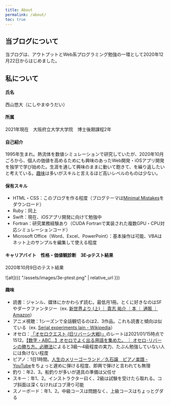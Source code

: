 ```yaml
---
title: About
permalink: /about/
toc: true
---
```


## 当ブログについて

当ブログは、アウトプットとWeb系プログラミング勉強の一環として2020年12月22日からはじめました。

## 私について

#### 氏名

西山悠大（にしやまゆうだい）

#### 所属

2021年現在　大阪府立大学大学院　博士後期課程2年

#### 自己紹介

1995年生まれ。熱流体を数値シミュレーションで研究していたが、2020年10月ごろから、個人の価値を高めるためにも興味のあったWeb開発・iOSアプリ開発を独学で学び始めた。生涯を通して興味のままに動いて飽きて、を繰り返したいと考えている。[趣味](#趣味)は多いがスキルと言えるほど高いレベルのものは少ない。

#### 保有スキル

- HTML・CSS：このブログを作る程度（ブログテーマは[Minimal Mistakes](https://mademistakes.com/work/minimal-mistakes-jekyll-theme/)をダウンロード）
- Ruby：同上
- Swift：現在、iOSアプリ開発に向けて勉強中
- Fortran：研究業務経験あり（CUDA Fortranで実装された複数GPU・CPU対応シミュレーションコード）
- Microsoft Office（Word、Excel、PowerPoint）：基本操作は可能、VBAはネット上のサンプルを編集して使える程度

#### キャリアバイト　性格・価値観診断　3E-pテスト結果

2020年10月9日のテスト結果

![alt]({{ "/assets/images/3e-ptest.png" | relative_url }})

#### 趣味

- 読書：ジャンル、媒体にかかわらず読む。最低月1冊。とくに好きなのはSFやダークファンタジー（ex. [新世界より (上) ｜ 貴志 祐介 ｜本 ｜ 通販 ｜ Amazon](https://www.amazon.co.jp/%E6%96%B0%E4%B8%96%E7%95%8C%E3%82%88%E3%82%8A-%E4%B8%8A-%E8%B2%B4%E5%BF%97-%E7%A5%90%E4%BB%8B/dp/4062143232)）
- アニメ視聴：1シーズンで全話観切るのは2、3作品。これも読書と傾向は似ている（ex. [Serial experiments lain - Wikipedia](https://ja.wikipedia.org/wiki/Serial_experiments_lain)）
- オセロ：[‎「オセロクエスト (旧リバーシ大戦)」](https://apps.apple.com/jp/app/%E3%82%AA%E3%82%BB%E3%83%AD%E3%82%AF%E3%82%A8%E3%82%B9%E3%83%88-%E6%97%A7%E3%83%AA%E3%83%90%E3%83%BC%E3%82%B7%E5%A4%A7%E6%88%A6/id859831183)のレートは2021/01/15時点で1512。[【数字・ABC…】オセロでよく出る用語を集めた。 ｜ オセロ･リバーシの勝ち方、必勝法](https://bassy84.net/othello-word.html)によると3級～4級程度の実力、たぶん勉強していない人には負けない程度
- ピアノ：1日1時間。[人生のメリーゴーランド／久石譲　ピアノ楽譜 - YouTube](https://www.youtube.com/watch?v=SejAsLRb0aY)をちょっと遅めに弾ける程度、即興で弾けと言われても無理
- 釣り：年2、3。船釣りが多いが道具の準備は父任せ
- スキー：年1、2。インストラクター曰く、2級は試験を受けたら取れる。コブ斜面は深くなければコブ滑り可能
- スノーボード：年1、2。中級コースは問題なく、上級コースはちょっとグダる
